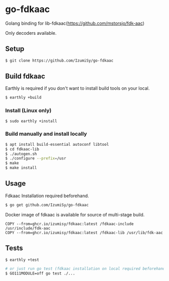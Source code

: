 # go-fdkaac
Golang binding for lib-fdkaac(https://github.com/mstorsjo/fdk-aac)

Only decoders available.

## Setup
```bash
$ git clone https://github.com/IzumiSy/go-fdkaac
```

## Build fdkaac
Earthly is required if you don't want to install build tools on your local.
```bash
$ earthly +build
```

### Install (Linux only)
```bash
$ sudo earthly +install
```

### Build manually and install locally
```bash
$ apt install build-essential autoconf libtool
$ cd fdkaac-lib
$ ./autogen.sh
$ ./configure --prefix=/usr
$ make
$ make install
```

## Usage
Fdkaac Installation required beforehand.
```bash
$ go get github.com/IzumiSy/go-fdkaac
```

Docker image of fdkaac is available for source of multi-stage build.
```
COPY --from=ghcr.io/izumisy/fdkaac:latest /fdkaac-include /usr/include/fdk-aac
COPY --from=ghcr.io/izumisy/fdkaac:latest /fdkaac-lib /usr/lib/fdk-aac
```

## Tests
```bash
$ earthly +test

# or just run go test (fdkaac installation on local required beforehand)
$ GO111MODULE=off go test ./...
```
